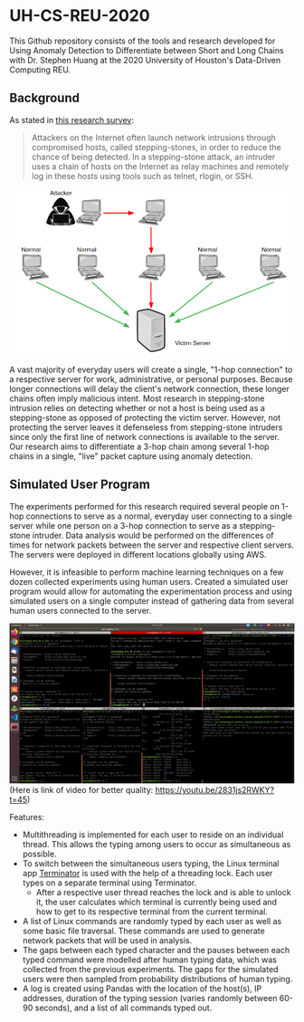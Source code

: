 # UH-CS-REU-2020

This Github repository consists of the tools and research developed for Using Anomaly Detection to Differentiate between Short and Long Chains with Dr. Stephen Huang at the 2020 University of Houston's Data-Driven Computing REU.

## Background

As stated in [this research survey](https://jwcn-eurasipjournals.springeropen.com/articles/10.1186/s13638-018-1303-2#Abs1):
>Attackers on the Internet often launch network intrusions through compromised hosts, called stepping-stones, in order to reduce the chance of being detected. In a stepping-stone attack, an intruder uses a chain of hosts on the Internet as relay machines and remotely log in these hosts using tools such as telnet, rlogin, or SSH.

![](https://github.com/jerredchen/UH-CS-REU-2020/blob/master/stepping-stone-diagram.png)

A vast majority of everyday users will create a single, "1-hop connection" to a respective server for work, administrative, or personal purposes. Because longer connections will delay the client's network connection, these longer chains often imply malicious intent. Most research in stepping-stone intrusion relies on detecting whether or not a host is being used as a stepping-stone as opposed of protecting the victim server. However, not protecting the server leaves it defenseless from stepping-stone intruders since only the first line of network connections is available to the server. Our research aims to differentiate a 3-hop chain among several 1-hop chains in a single, "live" packet capture using anomaly detection.

## Simulated User Program

The experiments performed for this research required several people on 1-hop connections to serve as a normal, everyday user connecting to a single server while one person on a 3-hop connection to serve as a stepping-stone intruder. Data analysis would be performed on the differences of times for network packets between the server and respective client servers. The servers were deployed in different locations globally using AWS.

However, it is infeasible to perform machine learning techniques on a few dozen collected experiments using human users. Created a simulated user program would allow for automating the experimentation process and using simulated users on a single computer instead of gathering data from several human users connected to the server.

![](https://github.com/jerredchen/UH-CS-REU-2020/blob/master/simulated-users.gif)
(Here is link of video for better quality: https://youtu.be/2831js2RWKY?t=45)

Features:
- Multithreading is implemented for each user to reside on an individual thread. This allows the typing among users to occur as simultaneous as possible.
- To switch between the simultaneous users typing, the Linux terminal app [Terminator](https://gnometerminator.blogspot.com/p/introduction.html) is used with the help of a threading lock. Each user types on a separate terminal using Terminator.
  - After a respective user thread reaches the lock and is able to unlock it, the user calculates which terminal is currently being used and how to get to its respective terminal from the current terminal.
- A list of Linux commands are randomly typed by each user as well as some basic file traversal. These commands are used to generate network packets that will be used in analysis.
- The gaps between each typed character and the pauses between each typed command were modelled after human typing data, which was collected from the previous experiments. The gaps for the simulated users were then sampled from probability distributions of human typing.
- A log is created using Pandas with the location of the host(s), IP addresses, duration of the typing session (varies randomly between 60-90 seconds), and a list of all commands typed out.
